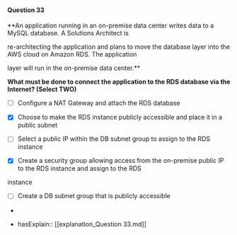 #### Question  33


**An application running in an on-premise data center writes data to a MySQL database. A Solutions Architect is

re-architecting the application and plans to move the database layer into the AWS cloud on Amazon RDS. The application

layer will run in the on-premise data center.**


**What must be done to connect the application to the RDS database via the Internet? (Select TWO)**


- [ ] Configure a NAT Gateway and attach the RDS database


- [x] Choose to make the RDS instance publicly accessible and place it in a public subnet


- [ ] Select a public IP within the DB subnet group to assign to the RDS instance


- [x] Create a security group allowing access from the on-premise public IP to the RDS instance and assign to the RDS

instance


- [ ] Create a DB subnet group that is publicly accessible


*

- hasExplain:: [[explanation_Question  33.md]]